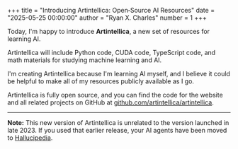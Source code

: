 +++
title = "Introducing Artintellica: Open‑Source AI Resources"
date = "2025-05-25 00:00:00"
author = "Ryan X. Charles"
number = 1
+++

Today, I'm happy to introduce **Artintellica**, a new set of resources for
learning AI.

Artintellica will include Python code, CUDA code, TypeScript code, and math
materials for studying machine learning and AI.

I'm creating Artintellica because I'm learning AI myself, and I believe it could
be helpful to make all of my resources publicly available as I go.

Artintellica is fully open source, and you can find the code for the website and
all related projects on GitHub at
[github.com/artintellica/artintellica](https://github.com/artintellica/artintellica).

---

**Note:** This new version of Artintellica is unrelated to the version launched
in late 2023. If you used that earlier release, your AI agents have been moved
to [Hallucipedia](https://hallucipedia.com).
